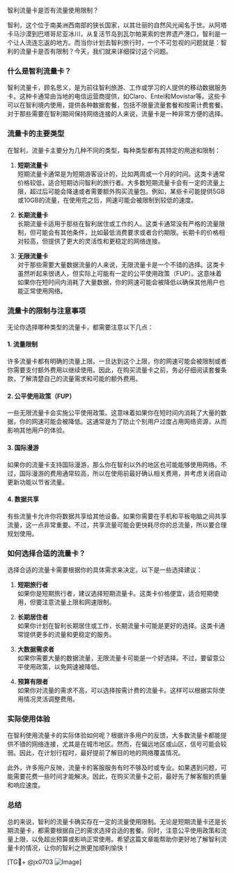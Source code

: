 智利流量卡是否有流量使用限制？

智利，这个位于南美洲西南部的狭长国家，以其壮丽的自然风光闻名于世。从阿塔卡马沙漠到巴塔哥尼亚冰川，从复活节岛到瓦尔帕莱索的世界遗产港口，智利是一个让人流连忘返的地方。而当你计划去智利旅行时，一个不可忽视的问题就是：智利的流量卡是否有限制？今天，我们就来详细探讨这个问题。

### 什么是智利流量卡？

智利流量卡，顾名思义，是为前往智利旅游、工作或学习的人提供的移动数据服务卡。这种卡通常由当地的电信运营商提供，如Claro、Entel和Movistar等。这些卡可以在智利境内使用，提供各种数据套餐，包括不限量流量套餐和按需计费套餐。对于那些需要在智利期间保持网络连接的人来说，流量卡是一种非常方便的选择。

### 流量卡的主要类型

在智利，流量卡主要分为几种不同的类型，每种类型都有其特定的用途和限制：

1. **短期流量卡**  
   短期流量卡通常是为短期游客设计的，比如两周或一个月的时间。这类卡通常价格较低，适合短期访问智利的旅行者。大多数短期流量卡会有一定的流量上限，超过后可能会降速或者需要额外购买流量包。例如，某些卡可能提供5GB或10GB的流量，在使用完之后，网速可能会被限制到较低的速度。

2. **长期流量卡**  
   长期流量卡适用于那些在智利居住或工作的人。这类卡通常没有严格的流量限制，但可能会有其他条件，比如最低消费要求或者合约期限。长期卡的价格相对较高，但提供了更大的灵活性和更稳定的网络连接。

3. **无限流量卡**  
   对于那些需要大量数据流量的人来说，无限流量卡是一个不错的选择。这类卡虽然听起来很诱人，但实际上可能有一定的公平使用政策（FUP）。这意味着如果你在短时间内消耗了大量数据，你的网速可能会被降低以确保其他用户也能正常使用网络。

### 流量卡的限制与注意事项

无论你选择哪种类型的流量卡，都需要注意以下几点：

#### 1. 流量限制
许多流量卡都有明确的流量上限。一旦达到这个上限，你的网速可能会被限制或者你需要支付额外费用以继续使用。因此，在购买流量卡之前，务必仔细阅读套餐条款，了解清楚自己的流量需求和可能的额外费用。

#### 2. 公平使用政策（FUP）
一些无限流量卡会实施公平使用政策。这意味着如果你在短时间内消耗了大量的数据，你的网速可能会被降低。这通常是为了防止个别用户过度占用网络资源，从而影响其他用户的体验。

#### 3. 国际漫游
如果你的流量卡支持国际漫游，那么你在智利以外的地区也可能能够使用网络。不过，国际漫游的费用通常较高，所以在使用前最好确认相关费用，并考虑关闭自动更新功能以节省流量。

#### 4. 数据共享
有些流量卡允许你将数据共享给其他设备。如果你需要在手机和平板电脑之间共享流量，这一点非常重要。不过，共享流量可能会更快耗尽你的总流量，所以要合理规划使用。

### 如何选择合适的流量卡？

选择合适的流量卡需要根据你的具体需求来决定。以下是一些选择建议：

1. **短期旅行者**  
   如果你是短期旅行者，建议选择短期流量卡。这类卡价格便宜，适合短期使用，但要注意流量上限和网速限制。

2. **长期居住者**  
   如果你计划在智利长期居住或工作，长期流量卡可能是更好的选择。这类卡通常提供更多的流量和更稳定的服务。

3. **大数据需求者**  
   如果你需要大量的数据流量，无限流量卡可能是一个好选择。不过，要留意公平使用政策，以免网速被降低。

4. **预算有限者**  
   如果你对流量的需求不高，可以选择按需计费的流量卡。这样可以根据实际使用情况灵活调整费用。

### 实际使用体验

在智利使用流量卡的实际体验如何呢？根据许多用户的反馈，大多数流量卡都能提供不错的网络连接，尤其是在城市地区。然而，在偏远地区或山区，信号可能会较弱。因此，在计划行程时，最好提前了解目的地的网络覆盖情况。

此外，许多用户反映，流量卡的客服服务有时不够及时或专业。如果遇到问题，可能需要花费一些时间才能解决。因此，在购买流量卡之前，最好先了解客服的质量和响应速度。

### 总结

总的来说，智利的流量卡确实存在一定的流量使用限制。无论是短期流量卡还是长期流量卡，都需要根据自己的需求选择合适的套餐。同时，注意公平使用政策和流量上限，以免超出预算或影响正常使用。希望这篇文章能帮助你更好地了解智利流量卡的情况，让你的智利之旅更加顺利愉快！

[TG💪+ @jx0703 ![Image](https://github.com/user-attachments/assets/dbca1d08-cadb-493c-b0ec-ad6f7a83f270)]
